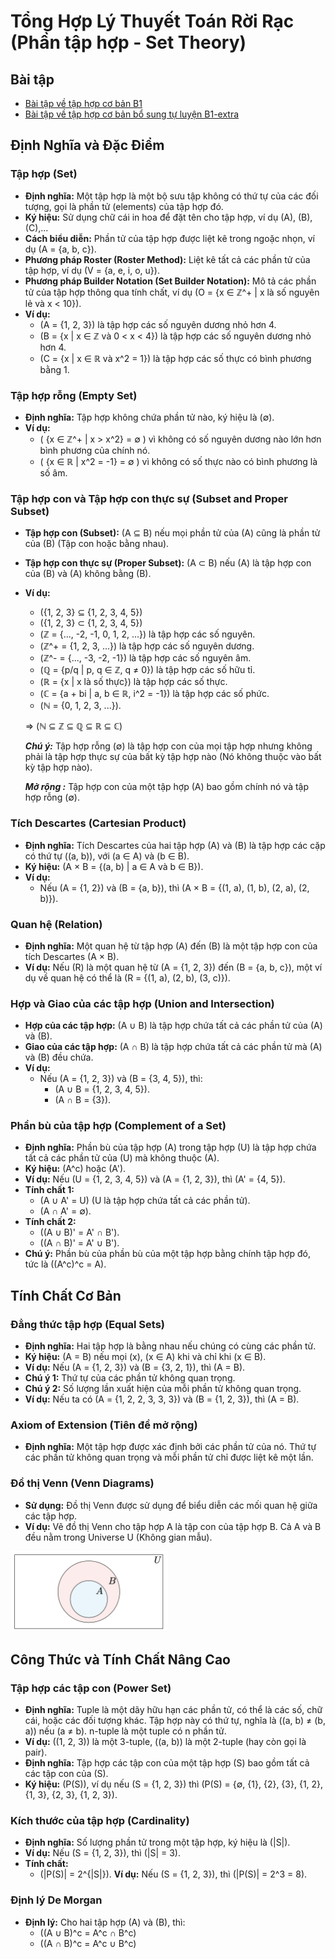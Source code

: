 # Tổng Hợp Lý Thuyết Toán Rời Rạc (Phần tập hợp - Set Theory)
## Bài tập 
- [Bài tập về tập hợp cơ bản B1](B1/README.md)
- [Bài tập về tập hợp cơ bản bổ sung tự luyện B1-extra](B1-extra/README.md)
## Định Nghĩa và Đặc Điểm

### Tập hợp (Set)
- **Định nghĩa:** Một tập hợp là một bộ sưu tập không có thứ tự của các đối tượng, gọi là phần tử (elements) của tập hợp đó.
- **Ký hiệu:** Sử dụng chữ cái in hoa để đặt tên cho tập hợp, ví dụ \(A\), \(B\), \(C\),...
- **Cách biểu diễn:** Phần tử của tập hợp được liệt kê trong ngoặc nhọn, ví dụ \(A = \{a, b, c\}\).
- **Phương pháp Roster (Roster Method):** Liệt kê tất cả các phần tử của tập hợp, ví dụ \(V = \{a, e, i, o, u\}\).
- **Phương pháp Builder Notation (Set Builder Notation):** Mô tả các phần tử của tập hợp thông qua tính chất, ví dụ \(O = \{x ∈ ℤ^+ | x là số nguyên lẻ và x < 10\}\).
- **Ví dụ:**
  - \(A = \{1, 2, 3\}\) là tập hợp các số nguyên dương nhỏ hơn 4.
  - \(B = \{x | x ∈ ℤ và 0 < x < 4\}\) là tập hợp các số nguyên dương nhỏ hơn 4.
  - \(C = \{x | x ∈ ℝ và x^2 = 1\}\) là tập hợp các số thực có bình phương bằng 1.

### Tập hợp rỗng (Empty Set)
- **Định nghĩa:** Tập hợp không chứa phần tử nào, ký hiệu là \(∅\).
- **Ví dụ:**
  - \( \{x ∈ ℤ^+ | x > x^2\} = ∅ \) vì không có số nguyên dương nào lớn hơn bình phương của chính nó.
  - \( \{x ∈ ℝ | x^2 = -1\} = ∅ \) vì không có số thực nào có bình phương là số âm.

### Tập hợp con và Tập hợp con thực sự (Subset and Proper Subset)
- **Tập hợp con (Subset):** \(A ⊆ B\) nếu mọi phần tử của \(A\) cũng là phần tử của \(B\) (Tập con hoặc bằng nhau).
- **Tập hợp con thực sự (Proper Subset):** \(A ⊂ B\) nếu \(A\) là tập hợp con của \(B\) và \(A\) không bằng \(B\).
- **Ví dụ:**
  - \(\{1, 2, 3\} ⊆ \{1, 2, 3, 4, 5\}\)
  - \(\{1, 2, 3\} ⊂ \{1, 2, 3, 4, 5\}\)
  - \(ℤ = \{..., -2, -1, 0, 1, 2, ...\}\) là tập hợp các số nguyên.
  - \(ℤ^+ = \{1, 2, 3, ...\}\) là tập hợp các số nguyên dương.
  - \(ℤ^- = \{..., -3, -2, -1\}\) là tập hợp các số nguyên âm.
  - \(ℚ = \{p/q | p, q ∈ ℤ, q ≠ 0\}\) là tập hợp các số hữu tỉ.
  - \(ℝ = \{x | x là số thực\}\) là tập hợp các số thực.
  - \(ℂ = \{a + bi | a, b ∈ ℝ, i^2 = -1\}\) là tập hợp các số phức.
  - \(ℕ = \{0, 1, 2, 3, ...\}\).

  => \(ℕ ⊆ ℤ ⊆ ℚ ⊆ ℝ ⊆ ℂ\)

  ***Chú ý:*** Tập hợp rỗng \(∅\) là tập hợp con của mọi tập hợp nhưng không phải là tập hợp thực sự của bất kỳ tập hợp nào (Nó không thuộc vào bất kỳ tập hợp nào).

  ***Mở rộng :*** Tập hợp con của một tập hợp \(A\) bao gồm chính nó và tập hợp rỗng \(∅\).

### Tích Descartes (Cartesian Product)
- **Định nghĩa:** Tích Descartes của hai tập hợp \(A\) và \(B\) là tập hợp các cặp có thứ tự \((a, b)\), với \(a ∈ A\) và \(b ∈ B\).
- **Ký hiệu:** \(A × B = \{(a, b) | a ∈ A và b ∈ B\}\).
- **Ví dụ:**
  - Nếu \(A = \{1, 2\}\) và \(B = \{a, b\}\), thì \(A × B = \{(1, a), (1, b), (2, a), (2, b)\}\).

### Quan hệ (Relation)
- **Định nghĩa:** Một quan hệ từ tập hợp \(A\) đến \(B\) là một tập hợp con của tích Descartes \(A × B\).
- **Ví dụ:** Nếu \(R\) là một quan hệ từ \(A = \{1, 2, 3\}\) đến \(B = \{a, b, c\}\), một ví dụ về quan hệ có thể là \(R = \{(1, a), (2, b), (3, c)\}\).

### Hợp và Giao của các tập hợp (Union and Intersection)
- **Hợp của các tập hợp:** \(A ∪ B\) là tập hợp chứa tất cả các phần tử của \(A\) và \(B\).
- **Giao của các tập hợp:** \(A ∩ B\) là tập hợp chứa tất cả các phần tử mà \(A\) và \(B\) đều chứa.
- **Ví dụ:**
  - Nếu \(A = \{1, 2, 3\}\) và \(B = \{3, 4, 5\}\), thì:
    - \(A ∪ B = \{1, 2, 3, 4, 5\}\).
    - \(A ∩ B = \{3\}\).

### Phần bù của tập hợp (Complement of a Set)
- **Định nghĩa:** Phần bù của tập hợp \(A\) trong tập hợp \(U\) là tập hợp chứa tất cả các phần tử của \(U\) mà không thuộc \(A\).
- **Ký hiệu:** \(A^c\) hoặc \(A'\).
- **Ví dụ:** Nếu \(U = \{1, 2, 3, 4, 5\}\) và \(A = \{1, 2, 3\}\), thì \(A' = \{4, 5\}\).
- **Tính chất 1:**
  - \(A ∪ A' = U\) (U là tập hợp chứa tất cả các phần tử).
  - \(A ∩ A' = ∅\).
- **Tính chất 2:**
  - \((A ∪ B)' = A' ∩ B'\).
  - \((A ∩ B)' = A' ∪ B'\).
- **Chú ý:** Phần bù của phần bù của một tập hợp bằng chính tập hợp đó, tức là \((A^c)^c = A\).


## Tính Chất Cơ Bản

### Đẳng thức tập hợp (Equal Sets)
- **Định nghĩa:** Hai tập hợp là bằng nhau nếu chúng có cùng các phần tử.
- **Ký hiệu:** \(A = B\) nếu mọi \(x\), \(x ∈ A\) khi và chỉ khi \(x ∈ B\).
- **Ví dụ:** Nếu \(A = \{1, 2, 3\}\) và \(B = \{3, 2, 1\}\), thì \(A = B\).
- **Chú ý 1:** Thứ tự của các phần tử không quan trọng.
- **Chú ý 2:** Số lượng lần xuất hiện của mỗi phần tử không quan trọng.
- **Ví dụ:** Nếu ta có \(A = \{1, 2, 2, 3, 3, 3\}\) và \(B = \{1, 2, 3\}\), thì \(A = B\).

### Axiom of Extension (Tiên đề mở rộng)
- **Định nghĩa:** Một tập hợp được xác định bởi các phần tử của nó. Thứ tự các phần tử không quan trọng và mỗi phần tử chỉ được liệt kê một lần.

### Đồ thị Venn (Venn Diagrams)
- **Sử dụng:** Đồ thị Venn được sử dụng để biểu diễn các mối quan hệ giữa các tập hợp.
- **Ví dụ:** Vẽ đồ thị Venn cho tập hợp A là tập con của tập hợp B. Cả A và B đều nằm trong Universe U (Không gian mẫu).
 
<img src="venn.png" alt="Venn Diagram" width="50%" height="50%">

## Công Thức và Tính Chất Nâng Cao

### Tập hợp các tập con (Power Set)
- **Định nghĩa:** Tuple là một dãy hữu hạn các phần tử, có thể là các số, chữ cái, hoặc các đối tượng khác. Tập hợp này có thứ tự, nghĩa là \((a, b) ≠ (b, a)\) nếu \(a ≠ b\). n-tuple là một tuple có n phần tử.
- **Ví dụ:** \((1, 2, 3)\) là một 3-tuple, \((a, b)\) là một 2-tuple (hay còn gọi là pair).
- **Định nghĩa:** Tập hợp các tập con của một tập hợp \(S\) bao gồm tất cả các tập con của \(S\).
- **Ký hiệu:** \(P(S)\), ví dụ nếu \(S = \{1, 2, 3\}\) thì \(P(S) = \{∅, \{1\}, \{2\}, \{3\}, \{1, 2\}, \{1, 3\}, \{2, 3\}, \{1, 2, 3\}\)\.

### Kích thước của tập hợp (Cardinality)
- **Định nghĩa:** Số lượng phần tử trong một tập hợp, ký hiệu là \(|S|\).
- **Ví dụ:** Nếu \(S = \{1, 2, 3\}\), thì \(|S| = 3\).
- **Tính chất:**
  - \(|P(S)| = 2^{|S|}\).
**Ví dụ:** Nếu \(S = \{1, 2, 3\}\), thì \(|P(S)| = 2^3 = 8\).

### Định lý De Morgan

- **Định lý:** Cho hai tập hợp \(A\) và \(B\), thì:
  - \((A ∪ B)^c = A^c ∩ B^c\)
  - \((A ∩ B)^c = A^c ∪ B^c\)

  
